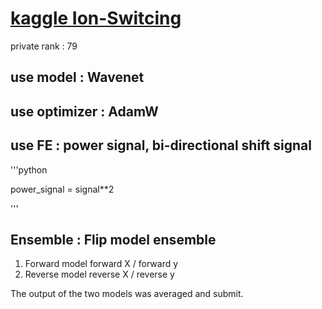 # [kaggle Ion-Switcing](https://www.kaggle.com/c/liverpool-ion-switching)

private rank : 79


## use model : Wavenet


## use optimizer : AdamW

## use FE : power signal, bi-directional shift signal
'''python

power_signal = signal**2

'''


## Ensemble : Flip model ensemble
1. Forward model
  forward X / forward y
2. Reverse model
  reverse X / reverse y
  
The output of the two models was averaged and submit.

